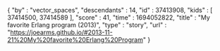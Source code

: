 {
  "by" : "vector_spaces",
  "descendants" : 14,
  "id" : 37413908,
  "kids" : [ 37414500, 37414589 ],
  "score" : 41,
  "time" : 1694052822,
  "title" : "My favorite Erlang program (2013)",
  "type" : "story",
  "url" : "https://joearms.github.io/#2013-11-21%20My%20favorite%20Erlang%20Program"
}
